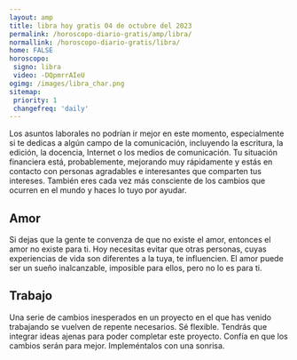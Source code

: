 ```yaml
---
layout: amp
title: libra hoy gratis 04 de octubre del 2023 
permalink: /horoscopo-diario-gratis/amp/libra/
normallink: /horoscopo-diario-gratis/libra/
home: FALSE
horoscopo:
 signo: libra
 video: -DQpmrrAIeU
ogimg: /images/libra_char.png
sitemap:
 priority: 1
 changefreq: 'daily'
---
```



Los asuntos laborales no podrían ir mejor en este momento, especialmente si te dedicas a algún campo de la comunicación, incluyendo la escritura, la edición, la docencia, Internet o los medios de comunicación. Tu situación financiera está, probablemente, mejorando muy rápidamente y estás en contacto con personas agradables e interesantes que comparten tus intereses. También eres cada vez más consciente de los cambios que ocurren en el mundo y haces lo tuyo por ayudar.

## Amor

Si dejas que la gente te convenza de que no existe el amor, entonces el amor no existe para ti. Hoy necesitas evitar que otras personas, cuyas experiencias de vida son diferentes a la tuya, te influencien. El amor puede ser un sueño inalcanzable, imposible para ellos, pero no lo es para ti.

## Trabajo

Una serie de cambios inesperados en un proyecto en el que has venido trabajando se vuelven de repente necesarios. Sé flexible. Tendrás que integrar ideas ajenas para poder completar este proyecto. Confía en que los cambios serán para mejor. Impleméntalos con una sonrisa.